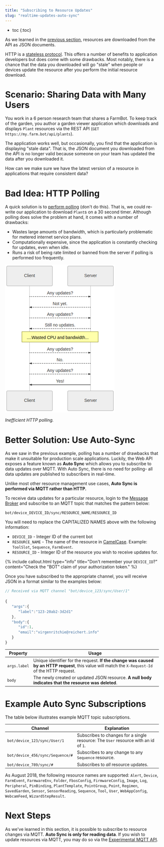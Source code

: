 ```yaml
---
title: "Subscribing to Resource Updates"
slug: "realtime-updates-auto-sync"
---
```


* toc
{:toc}

As we learned in the [previous section](rest-api.md), resources are downloaded from the API as JSON documents.

HTTP is a [stateless protocol](https://en.wikipedia.org/wiki/Stateless_protocol). This offers a number of benefits to application developers but does come with some drawbacks. Most notably, there is a chance that the data you downloaded will go "stale" when people or devices update the resource after you perform the initial resource download.

# Scenario: Sharing Data with Many Users

You work in a 6 person research team that shares a FarmBot. To keep track of the garden, you author a garden viewer application which downloads and displays `Plant` resources via the REST API (`GET https://my.farm.bot/api/plants`).

The application works well, but occasionally, you find that the application is displaying "stale data". That is, the JSON document you downloaded from the API is no longer valid because someone on your team has updated the data after you downloaded it.

How can we make sure we have the latest version of a resource in applications that require consistent data?

# Bad Idea: HTTP Polling

A quick solution is to [perform polling](https://en.wikipedia.org/wiki/Polling_computer_science) (don't do this). That is, we could re-write our application to download `Plant`s on a 30 second timer. Although polling does solve the problem at hand, it comes with a number of drawbacks:

 * Wastes large amounts of bandwidth, which is particularly problematic for metered internet service plans.
 * Computationally expensive, since the application is constantly checking for updates, even when idle.
 * Runs a risk of being rate limited or banned from the server if polling is performed too frequently.

![polling diagram](_images/polling_diagram.png)

_Inefficient HTTP polling._


# Better Solution: Use Auto-Sync

As we saw in the previous example, polling has a number of drawbacks that make it unsuitable for production scale applications. Luckily, the Web API exposes a feature known as **Auto Sync** which allows you to subscribe to data updates over MQTT. With Auto Sync, there is no need for polling- all data updates are published to subscribers in real-time.

Unlike most other resource management use cases, **Auto Sync is performed via MQTT rather than HTTP.**

To receive data updates for a particular resource, login to the [Message Broker](message-broker.md) and subscribe to an MQTT topic that matches the pattern below:

```
bot/device_DEVICE_ID/sync/RESOURCE_NAME/RESOURCE_ID
```

You will need to replace the CAPITALIZED NAMES above with the following information:

 * `DEVICE_ID` - Integer ID of the current bot
 * `RESOURCE_NAME` - The name of the resource in [CamelCase](https://en.wikipedia.org/wiki/Camel_case). Example: `ToolSlot`, `Sequence`, `FarmEvent`.
 * `RESOURCE_ID` - Integer ID of the resource you wish to receive updates for.

{%
include callout.html
type="info"
title="Don't remember your `DEVICE_ID`?"
content="Check the \"BOT\" claim of your authorization token."
%}

Once you have subscribed to the appropriate channel, you will receive JSON in a format similar to the examples below:

```javascript
// Received via MQTT channel "bot/device_123/sync/User/1"

{
   "args":{
      "label":"123-20ab2-3d2d1"
   },
   "body":{
      "id":1,
      "email":"virgenritchie@reichert.info"
   }
}
```

|Property                      |Usage                         |
|------------------------------|------------------------------|
|`args.label`                  |Unique identifier for the request. **If the change was caused by an HTTP request**, this value will match the `X-Request-Id` of the HTTP request.
|`body`                        |The newly created or updated JSON resource. **A null body indicates that the resource was deleted**.

# Example Auto Sync Subscriptions

The table below illustrates example MQTT topic subscriptions.

|Channel                       |Explanation                   |
|------------------------------|------------------------------|
|`bot/device_123/sync/User/1`  |Subscribes to changes for a single resource: The `User` resource with an id of `1`.
|`bot/device_456/sync/Sequence/#`|Subscribes to any change to any `Sequence` resource.
|`bot/device_789/sync/#`       |Subscribes to _all_ resource updates.

As August 2018, the following resource names are supported: `Alert`, `Device`, `FarmEvent`, `FarmwareEnv`, `Folder`, `FbosConfig`, `FirmwareConfig`, `Image`, `Log`, `Peripheral`, `PinBinding`, `PlantTemplate`, `PointGroup`, `Point`, `Regimen`, `SavedGarden`, `Sensor`, `SensorReading`, `Sequence`, `Tool`, `User`, `WebAppConfig`, `WebcamFeed`, `WizardStepResult`.

# Next Steps

As we've learned in this section, it is possible to subscribe to resource changes via MQTT. **Auto Sync is only for reading data**. If you wish to update resources via MQTT, you may do so via the [Experimental MQTT API](experimental-mqtt-api.md).
